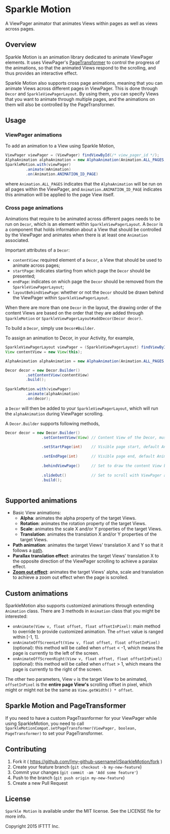 # Sparkle Motion
A ViewPager animator that animates Views within pages as well as views across pages.


## Overview
Sparkle Motion is an animation library dedicated to animate ViewPager elements. It uses ViewPager's [PageTransformer](http://developer.android.com/reference/android/support/v4/view/ViewPager.PageTransformer.html) to control the progress of the animations, so that the animated Views respond to the scrolling, and thus provides an interactive effect.

Sparkle Motion also supports cross page animations, meaning that you can animate Views across different pages in ViewPager. This is done through `Decor` and `SparkleViewPagerLayout`. By using them, you can specify Views that you want to animate through multiple pages, and the animations on them will also be controlled by the PageTransformer.


## Usage

### ViewPager animations
To add an animation to a View using Sparkle Motion,

```java
ViewPager viewPager = (ViewPager) findViewById(/* view_pager_id */);
AlphaAnimation alphaAnimation = new AlphaAnimation(Animation.ALL_PAGES, 0f, 1f);
SparkleMotion.with(viewPager)
		 .animate(mAnimation)
		 .on(Animation.ANIMATION_ID_PAGE)
```

where `Animation.ALL_PAGES` indicates that the `AlphaAnimation` will be run on all pages within the ViewPager, and `Animation.ANIMATION_ID_PAGE` indicates this animation will be applied to the page View itself.

### Cross page animations 
Animations that require to be animated across different pages needs to be run on `Decor`, which is an element within `SparkleViewPagerLayout`. A `Decor` is a component that holds information about a View that should be controlled by the ViewPager and animates when there is at least one `Animation` associated.

Important attributes of a `Decor`:

* `contentView`: required element of a `Decor`, a View that should be used to animate across pages; 
* `startPage`: indicates starting from which page the `Decor` should be presented; 
* `endPage`: indicates on which page the `Decor` should be removed from the `SparkleViewPagerLayout`;
* `layoutBehindViewPage`: whether or not the `Decor` should be drawn behind the ViewPager within `SparkleViewPagerLayout`.

When there are more than one `Decor` in the layout, the drawing order of the content Views are based on the order that they are added through `SparkleMotion` or `SparkleViewPagerLayout#addDecor(Decor decor)`.

To build a `Decor`, simply use `Decor#Builder`.

To assign an animation to Decor, in your Activity, for example, 

```java
SparkleViewPagerLayout viewPager = (SparkleViewPagerLayout) findViewById(/* view_pager_id */);
View contentView = new View(this);

AlphaAnimation alphaAnimation = new AlphaAnimation(Animation.ALL_PAGES, 0f, 1f);

Decor decor = new Decor.Builder()
		 .setContentView(contentView)
		 .build();
		 
SparkleMotion.with(viewPager)
		 .animate(alphaAnimation)
		 .on(decor);
```

a `Decor` will then be added to your `SparkleViewPagerLayout`, which will run the `alphaAnimation` during ViewPager scrolling.

A `Decor.Builder` supports following methods,

```java
Decor decor = new Decor.Builder()
                .setContentView(View) // Content View of the Decor, must not be null
                
                .setStartPage(int)    // Visible page start, default Animation.ALL_PAGES
                
                .setEndPage(int)      // Visible page end, default Animation.ALL_PAGES
                
                .behindViewPage()     // Set to draw the content View behind the ViewPager
                
                .slideOut()           // Set to scroll with ViewPager after last visible page
                .build();
			
```

## Supported animations
* Basic View animations:
    * **Alpha**: animates the alpha property of the target Views.
    * **Rotation**: animates the rotation property of the target Views.
    * **Scale**: animates the scale X and/or Y properties of the target Views.
    * **Translation**: animates the translation X and/or Y properties of the target Views.
* **Path animation**: animates the target Views' translation X and Y so that it follows a [path](http://developer.android.com/reference/android/graphics/Path.html).
* **Parallax translation effect**: animates the target Views' translation X to the opposite direction of the ViewPager scrolling to achieve a paralax effect.
* **[Zoom out effect](http://developer.android.com/training/animation/screen-slide.html)**: animates the target Views' alpha, scale and translation to achieve a zoom out effect when the page is scrolled. 

## Custom animations
SparkleMotion also supports customized animations through extending `Animation` class. There are 3 methods in `Animation` class that you might be interested:

* `onAnimate(View v, float offset, float offsetInPixel)`: main method to override to provide customized animation. The `offset` value is ranged within [-1, 1]. 
* `onAnimateOffScreenLeft(View v, float offset, float offsetInPixel)` (optional): this method will be called when `offset` < -1, which means the page is currently to the left of the screen.
* `onAnimateOffScreenRight(View v, float offset, float offsetInPixel)`(optional): this method will be called when `offset` > 1, which means the page is currently to the right of the screen.

The other two parameters, View `v` is the target View to be animated, `offsetInPixel` is the **entire page View's** scrolling offset in pixel, which might or might not be the same as `View.getWidth() * offset`.

## Sparkle Motion and PageTransformer
If you need to have a custom PageTrasnformer for your ViewPager while using SparkleMotion, you need to call `SparkleMotionCompat.setPageTransformer(ViewPager, boolean, PageTransformer)` to set your PageTransformer.


## Contributing

1. Fork it ( https://github.com/[my-github-username]/SparkleMotion/fork )
2. Create your feature branch (`git checkout -b my-new-feature`)
3. Commit your changes (`git commit -am 'Add some feature'`)
4. Push to the branch (`git push origin my-new-feature`)
5. Create a new Pull Request

## License

`Sparkle Motion` is available under the MIT license. See the LICENSE file for more info.

Copyright 2015 IFTTT Inc.
